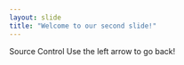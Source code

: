 ```yaml
---
layout: slide
title: "Welcome to our second slide!"
---
```

Source Control
Use the left arrow to go back!
